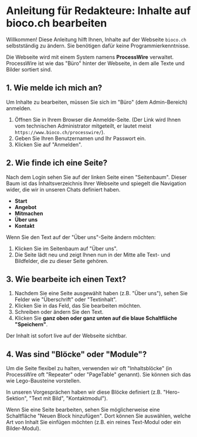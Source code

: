 # Anleitung für Redakteure: Inhalte auf bioco.ch bearbeiten

Willkommen! Diese Anleitung hilft Ihnen, Inhalte auf der Webseite `bioco.ch` selbstständig zu ändern. Sie benötigen dafür keine Programmierkenntnisse.

Die Webseite wird mit einem System namens **ProcessWire** verwaltet. ProcessWire ist wie das "Büro" hinter der Webseite, in dem alle Texte und Bilder sortiert sind.

## 1. Wie melde ich mich an?

Um Inhalte zu bearbeiten, müssen Sie sich im "Büro" (dem Admin-Bereich) anmelden.

1.  Öffnen Sie in Ihrem Browser die Anmelde-Seite. (Der Link wird Ihnen vom technischen Administrator mitgeteilt, er lautet meist `https://www.bioco.ch/processwire/`).
2.  Geben Sie Ihren Benutzernamen und Ihr Passwort ein.
3.  Klicken Sie auf "Anmelden".

## 2. Wie finde ich eine Seite?

Nach dem Login sehen Sie auf der linken Seite einen "Seitenbaum". Dieser Baum ist das Inhaltsverzeichnis Ihrer Webseite und spiegelt die Navigation wider, die wir in unseren Chats definiert haben.

* **Start**
* **Angebot**
* **Mitmachen**
* **Über uns**
* **Kontakt**

Wenn Sie den Text auf der "Über uns"-Seite ändern möchten:
1.  Klicken Sie im Seitenbaum auf "Über uns".
2.  Die Seite lädt neu und zeigt Ihnen nun in der Mitte alle Text- und Bildfelder, die zu dieser Seite gehören.

## 3. Wie bearbeite ich einen Text?

1.  Nachdem Sie eine Seite ausgewählt haben (z.B. "Über uns"), sehen Sie Felder wie "Überschrift" oder "Textinhalt".
2.  Klicken Sie in das Feld, das Sie bearbeiten möchten.
3.  Schreiben oder ändern Sie den Text.
4.  Klicken Sie **ganz oben oder ganz unten auf die blaue Schaltfläche "Speichern"**.

Der Inhalt ist sofort live auf der Webseite sichtbar.

## 4. Was sind "Blöcke" oder "Module"?

Um die Seite flexibel zu halten, verwenden wir oft "Inhaltsblöcke" (in ProcessWire oft "Repeater" oder "PageTable" genannt). Sie können sich das wie Lego-Bausteine vorstellen.

In unseren Vorgesprächen haben wir diese Blöcke definiert (z.B. "Hero-Sektion", "Text mit Bild", "Kontaktmodul").

Wenn Sie eine Seite bearbeiten, sehen Sie möglicherweise eine Schaltfläche "Neuen Block hinzufügen". Dort können Sie auswählen, welche Art von Inhalt Sie einfügen möchten (z.B. ein reines Text-Modul oder ein Bilder-Modul).